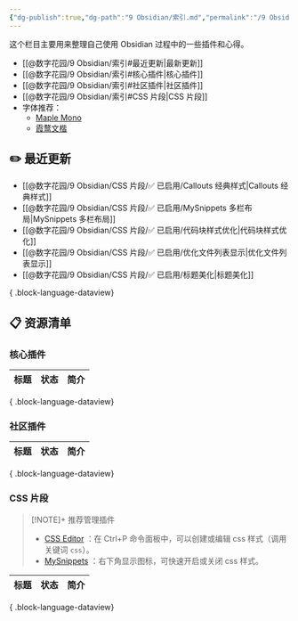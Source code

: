 ```yaml
---
{"dg-publish":true,"dg-path":"9 Obsidian/索引.md","permalink":"/9 Obsidian/索引/","created":"2025-04-05","updated":"2025-08-04"}
---
```



这个栏目主要用来整理自己使用 Obsidian 过程中的一些插件和心得。
- [[@数字花园/9 Obsidian/索引#最近更新\|最新更新]]
- [[@数字花园/9 Obsidian/索引#核心插件\|核心插件]]
- [[@数字花园/9 Obsidian/索引#社区插件\|社区插件]]
- [[@数字花园/9 Obsidian/索引#CSS 片段\|CSS 片段]]
- 字体推荐：
	- [Maple Mono](https://github.com/subframe7536/maple-font)
	- [霞鹜文楷](https://github.com/lxgw/LxgwWenKai)

## ✏️ 最近更新

- [[@数字花园/9 Obsidian/CSS 片段/✅ 已启用/Callouts 经典样式\|Callouts 经典样式]]
- [[@数字花园/9 Obsidian/CSS 片段/✅ 已启用/MySnippets 多栏布局\|MySnippets 多栏布局]]
- [[@数字花园/9 Obsidian/CSS 片段/✅ 已启用/代码块样式优化\|代码块样式优化]]
- [[@数字花园/9 Obsidian/CSS 片段/✅ 已启用/优化文件列表显示\|优化文件列表显示]]
- [[@数字花园/9 Obsidian/CSS 片段/✅ 已启用/标题美化\|标题美化]]

{ .block-language-dataview}

## 📋️ 资源清单

### 核心插件

| 标题 | 状态 | 简介 |
| -- | -- | -- |

{ .block-language-dataview}

### 社区插件

| 标题 | 状态 | 简介 |
| -- | -- | -- |

{ .block-language-dataview}

### CSS 片段

> [!NOTE]+ 推荐管理插件
> - [CSS Editor](https://github.com/Zachatoo/obsidian-css-editor) ：在 Ctrl+P 命令面板中，可以创建或编辑 css 样式（调用关键词 `css`）。
> - [MySnippets](https://github.com/chetachiezikeuzor/MySnippets-Plugin) ：右下角显示图标，可快速开启或关闭 css 样式。

| 标题 | 状态 | 简介 |
| -- | -- | -- |

{ .block-language-dataview}